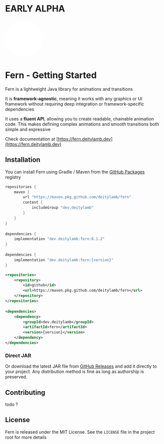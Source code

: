 
# EARLY ALPHA

<img src="./docs/assets/fern-white.svg" width="120px" style="border-radius: 200px; display: inline;">

# Fern - Getting Started

Fern is a lightweight Java library for animations and transitions

It is **framework-agnostic**, meaning it works with any graphics or UI framework without requiring deep integration or framework-specific dependencies

It uses a **fluent API**, allowing you to create readable, chainable animation code. This makes defining complex animations and smooth transitions both simple and expressive

Check documentation at [https://fern.deitylamb.dev](https://fern.deitylamb.dev)

## Installation

You can install Fern using Gradle / Maven from the [GitHub Packages](https://github.com/deitylamb/fern/packages) registry


```groovy
repositories {
    maven {
        url "https://maven.pkg.github.com/deitylamb/fern"
        content {
            includeGroup "dev.deitylamb"
        }
    }
}

dependencies {
    implementation "dev.deitylamb:fern:0.1.2"
}

dependencies {
    implementation "dev.deitylamb:fern:{version}"
}
```

```xml
<repositories>
    <repository>
        <id>github</id>
        <url>https://maven.pkg.github.com/deitylamb/fern</url>
    </repository>
</repositories>

<dependencies>
    <dependency>
        <groupId>dev.deitylamb</groupId>
        <artifactId>fern</artifactId>
        <version>{version}</version>
    </dependency>
</dependencies>
```

### Direct JAR


Or download the latest JAR file from [GitHub Releases](https://github.com/deitylamb/fern/releases) and add it directly to your project. Any distribution method is fine as long as authorship is preserved.

## Contributing

todo ?

## License

Fern is released under the MIT License. See the `LICENSE` file in the project root for more details
